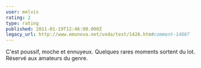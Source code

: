 ```yaml
---
user: melvis
rating: 2
type: rating
published: 2011-01-19T12:46:00.000Z
legacy_url: http://www.emunova.net/veda/test/1426.htm#comment-14887
---
```

C'est poussif, moche et ennuyeux. Quelques rares moments sortent du lot. Réservé aux amateurs du genre.